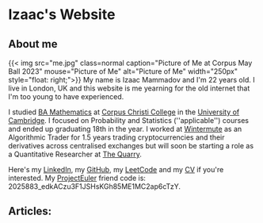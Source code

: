 # Izaac's Website
## About me

{{< img src="me.jpg" class=normal caption="Picture of Me at Corpus May Ball 2023" mouse="Picture of Me" alt="Picture of Me" width="250px" style="float: right;">}}
My name is Izaac Mammadov and I'm 22 years old. I live in London, UK and this website is me yearning for the old internet that I'm too young to have experienced.

I studied [BA Mathematics](https://en.wikipedia.org/wiki/Mathematical_Tripos) at [Corpus Christi College](https://www.corpus.cam.ac.uk/) in the [University of Cambridge](https://www.cam.ac.uk/). I focused on Probability and Statistics (''applicable'') courses and ended up graduating 18th in the year. I worked at [Wintermute](https://wintermute.com/) as an Algorithmic Trader for 1.5 years trading cryptocurrencies and their derivatives across centralised exchanges but will soon be starting a role as a Quantitative Researcher at [The Quarry](https://www.quarrylp.com/).

Here's my [LinkedIn](https://www.linkedin.com/in/izaac-mammadov/), my [GitHub](https://github.com/IzaacMammadov), my [LeetCode](https://leetcode.com/StayWoke) and my [CV](CV.pdf) if you're interested. My [ProjectEuler](https://projecteuler.net) friend code is: 2025883\_edkACzu3F1JSHsKGh85ME1MC2ap6cTzY.

## Articles:
